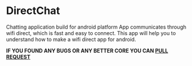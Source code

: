 # DirectChat
Chatting application build for android platform
App communicates through wifi direct, which is fast and easy to connect.
This app will help you to understand how to make a wifi direct app for android.

**IF YOU FOUND ANY BUGS OR ANY BETTER CORE YOU CAN [PULL REQUEST](https://github.com/0xpulsar/DirectChat/pulls)**
